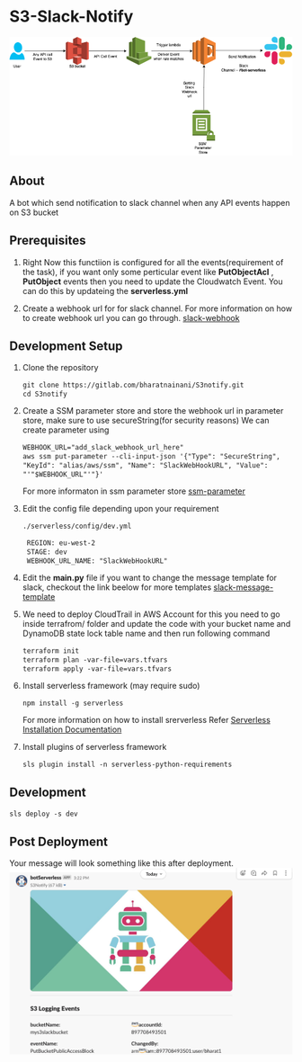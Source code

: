 # S3-Slack-Notify
![](./S3Notify.drawio.png)

## About
   A bot which send notification to slack channel when any  API events happen on S3 bucket

## Prerequisites
  1. Right Now this functiion is configured for all the events(requirement of the task), if you want only some perticular event like **PutObjectAcl** ,
    **PutObject**  events then you need to update the Cloudwatch Event. You can do this by updateing  the **serverless.yml** 

  2. Create a webhook url for for slack channel. For more information on how to create webhook url you can go through.
   [slack-webhook](https://slack.com/intl/en-in/help/articles/115005265063-Incoming-webhooks-for-Slack)

## Development Setup
1. Clone the repository
   ```
   git clone https://gitlab.com/bharatnainani/S3notify.git
   cd S3notify
   ```

2. Create a SSM parameter store and store the webhook url in parameter store, make sure to use secureString(for security reasons)
   We can create parameter using
   ```
   WEBHOOK_URL="add_slack_webhook_url_here"
   aws ssm put-parameter --cli-input-json '{"Type": "SecureString", "KeyId": "alias/aws/ssm", "Name": "SlackWebHookURL", "Value":   "'"$WEBHOOK_URL"'"}'
   ```
   For more informaton in ssm parameter store 
    [ssm-parameter](https://docs.aws.amazon.com/systems-manager/latest/userguide/systems-manager-parameter-store.html)
  
3. Edit the config file depending upon your requirement
   ```
   ./serverless/config/dev.yml
   ```
   
   ```
    REGION: eu-west-2
    STAGE: dev
    WEBHOOK_URL_NAME: "SlackWebHookURL"
   ```
4. Edit the **main.py** file if you want to change the message template for slack,
   checkout the link beelow for more templates
   [slack-message-template](https://app.slack.com/block-kit-builder/TMJ9DBEG2#%7B%22blocks%22:%5B%7B%22type%22:%22section%22,%22text%22:%7B%22type%22:%22mrkdwn%22,%22text%22:%22You%20have%20a%20new%20request:%5Cn*%3CfakeLink.toEmployeeProfile.com%7CFred%20Enriquez%20-%20New%20device%20request%3E*%22%7D%7D,%7B%22type%22:%22section%22,%22fields%22:%5B%7B%22type%22:%22mrkdwn%22,%22text%22:%22*Type:*%5CnComputer%20(laptop)%22%7D,%7B%22type%22:%22mrkdwn%22,%22text%22:%22*When:*%5CnSubmitted%20Aut%2010%22%7D,%7B%22type%22:%22mrkdwn%22,%22text%22:%22*Last%20Update:*%5CnMar%2010,%202015%20(3%20years,%205%20months)%22%7D,%7B%22type%22:%22mrkdwn%22,%22text%22:%22*Reason:*%5CnAll%20vowel%20keys%20aren't%20working.%22%7D,%7B%22type%22:%22mrkdwn%22,%22text%22:%22*Specs:*%5Cn%5C%22Cheetah%20Pro%2015%5C%22%20-%20Fast,%20really%20fast%5C%22%22%7D%5D%7D,%7B%22type%22:%22actions%22,%22elements%22:%5B%7B%22type%22:%22button%22,%22text%22:%7B%22type%22:%22plain_text%22,%22emoji%22:true,%22text%22:%22Approve%22%7D,%22style%22:%22primary%22,%22value%22:%22click_me_123%22%7D,%7B%22type%22:%22button%22,%22text%22:%7B%22type%22:%22plain_text%22,%22emoji%22:true,%22text%22:%22Deny%22%7D,%22style%22:%22danger%22,%22value%22:%22click_me_123%22%7D%5D%7D%5D%7D)


5. We need to deploy CloudTrail in AWS Account for this you need to go inside terrafrom/ folder and  update the code with your bucket name and DynamoDB state lock table name  and then run following command
    ```
    terraform init
    terraform plan -var-file=vars.tfvars
    terraform apply -var-file=vars.tfvars
    ```

6. Install serverless framework (may require sudo)
   ```
   npm install -g serverless
   ```
   For more information on how to install srerverless
   Refer [Serverless Installation Documentation](https://www.serverless.com/framework/docs/getting-started#install-as-a-standalone-binary)

7. Install plugins of serverless framework
   ```
   sls plugin install -n serverless-python-requirements
   ```
## Development 
   ```
   sls deploy -s dev 
   ```

## Post Deployment
   
   Your message will look something like this after deployment.
![](./slack-message.png)
